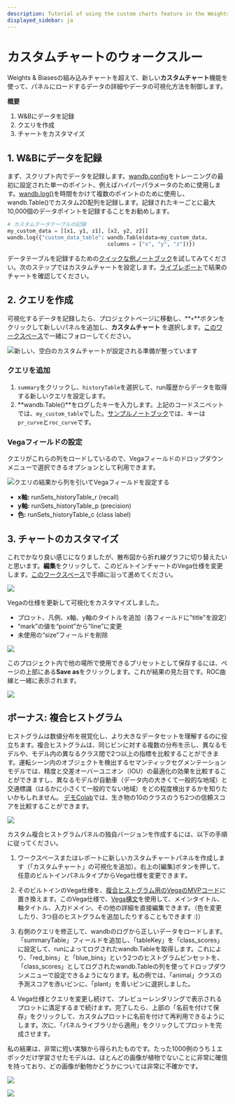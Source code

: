```yaml
---
description: Tutorial of using the custom charts feature in the Weights & Biases UI
displayed_sidebar: ja
---
```


# カスタムチャートのウォークスルー

Weights & Biasesの組み込みチャートを超えて、新しい**カスタムチャート**機能を使って、パネルにロードするデータの詳細やデータの可視化方法を制御します。

**概要**

1. W&Bにデータを記録
2. クエリを作成
3. チャートをカスタマイズ

## 1. W&Bにデータを記録

まず、スクリプト内でデータを記録します。[wandb.config](../../../../guides/track/config.md)をトレーニングの最初に設定された単一のポイント、例えばハイパーパラメータのために使用します。[wandb.log()](../../../../guides/track/log/intro.md)を時間をかけて複数のポイントのために使用し、wandb.Table()でカスタム2D配列を記録します。記録されたキーごとに最大10,000個のデータポイントを記録することをお勧めします。

```python
# カスタムデータテーブルの記録
my_custom_data = [[x1, y1, z1], [x2, y2, z2]]
wandb.log({"custom_data_table": wandb.Table(data=my_custom_data,
                                columns = ["x", "y", "z"])})
```

データテーブルを記録するための[クイックな例ノートブック](https://bit.ly/custom-charts-colab)を試してみてください。次のステップではカスタムチャートを設定します。[ライブレポート](https://app.wandb.ai/demo-team/custom-charts/reports/Custom-Charts--VmlldzoyMTk5MDc)で結果のチャートを確認してください。

## 2. クエリを作成

可視化するデータを記録したら、プロジェクトページに移動し、**`+`**ボタンをクリックして新しいパネルを追加し、**カスタムチャート** を選択します。[このワークスペース](https://app.wandb.ai/demo-team/custom-charts)で一緒にフォローしてください。

![新しい、空白のカスタムチャートが設定される準備が整っています](/images/app_ui/create_a_query.png)
### クエリを追加

1. `summary`をクリックし、`historyTable`を選択して、run履歴からデータを取得する新しいクエリを設定します。
2. **wandb.Table()**をログしたキーを入力します。上記のコードスニペットでは、`my_custom_table`でした。[サンプルノートブック](https://bit.ly/custom-charts-colab)では、キーは`pr_curve`と`roc_curve`です。

### Vegaフィールドの設定

クエリがこれらの列をロードしているので、Vegaフィールドのドロップダウンメニューで選択できるオプションとして利用できます。

![クエリの結果から列を引いてVegaフィールドを設定する](/images/app_ui/set_vega_fields.png)

* **x軸:** runSets\_historyTable\_r (recall)
* **y軸:** runSets\_historyTable\_p (precision)
* **色:** runSets\_historyTable\_c (class label)

## 3. チャートのカスタマイズ

これでかなり良い感じになりましたが、散布図から折れ線グラフに切り替えたいと思います。**編集**をクリックして、このビルトインチャートのVega仕様を変更します。[このワークスペース](https://app.wandb.ai/demo-team/custom-charts)で手順に沿って進めてください。

![](https://paper-attachments.dropbox.com/s\_5FCA7E5A968820ADD0CD5402B4B0F71ED90882B3AC586103C1A96BF845A0EAC7\_1597442115525\_Screen+Shot+2020-08-14+at+2.52.24+PM.png)

Vegaの仕様を更新して可視化をカスタマイズしました。

* プロット、凡例、x軸、y軸のタイトルを追加（各フィールドに"title"を設定）
* “mark”の値を“point”から“line”に変更
* 未使用の“size”フィールドを削除

![](/images/app_ui/customize_vega_spec_for_pr_curve.png)

このプロジェクト内で他の場所で使用できるプリセットとして保存するには、ページの上部にある**Save as**をクリックします。これが結果の見た目です。ROC曲線と一緒に表示されます。

![](https://paper-attachments.dropbox.com/s\_5FCA7E5A968820ADD0CD5402B4B0F71ED90882B3AC586103C1A96BF845A0EAC7\_1597442868347\_Screen+Shot+2020-08-14+at+3.07.30+PM.png)
## ボーナス: 複合ヒストグラム



ヒストグラムは数値分布を視覚化し、より大きなデータセットを理解するのに役立ちます。複合ヒストグラムは、同じビンに対する複数の分布を示し、異なるモデルや、モデル内の異なるクラス間で2つ以上の指標を比較することができます。運転シーン内のオブジェクトを検出するセマンティックセグメンテーションモデルでは、精度と交差オーバーユニオン（IOU）の最適化の効果を比較することができますし、異なるモデルが自動車（データ内の大きくて一般的な地域）と交通標識（はるかに小さくて一般的でない地域）をどの程度検出するかを知りたいかもしれません。 [デモColab](https://bit.ly/custom-charts-colab)では、生き物の10のクラスのうち2つの信頼スコアを比較することができます。



![](/images/app_ui/composite_histograms.png)



カスタム複合ヒストグラムパネルの独自バージョンを作成するには、以下の手順に従ってください。



1. ワークスペースまたはレポートに新しいカスタムチャートパネルを作成します（「カスタムチャート」の可視化を追加）。右上の[編集]ボタンを押して、任意のビルトインパネルタイプからVega仕様を変更できます。

2. そのビルトインのVega仕様を、[複合ヒストグラム用のVegaのMVPコード](https://gist.github.com/staceysv/9bed36a2c0c2a427365991403611ce21)に置き換えます。このVega仕様で、[Vega構文](https://vega.github.io/)を使用して、メインタイトル、軸タイトル、入力ドメイン、その他の詳細を直接編集できます。（色を変更したり、3つ目のヒストグラムを追加したりすることもできます :)）

3. 右側のクエリを修正して、wandbのログから正しいデータをロードします。「summaryTable」フィールドを追加し、「tableKey」を「class\_scores」に設定して、runによってログされたwandb.Tableを取得します。これにより、「red\_bins」と「blue\_bins」という2つのヒストグラムビンセットを、「class\_scores」としてログされたwandb.Tableの列を使ってドロップダウンメニューで設定できるようになります。私の例では、「animal」クラスの予測スコアを赤いビンに、「plant」を青いビンに選択しました。

4. Vega仕様とクエリを変更し続けて、プレビューレンダリングで表示されるプロットに満足するまで続けます。完了したら、上部の「名前を付けて保存」をクリックして、カスタムプロットに名前を付けて再利用できるようにします。次に、「パネルライブラリから適用」をクリックしてプロットを完成させます。

私の結果は、非常に短い実験から得られたものです。たった1000例のうち１エポックだけ学習させたモデルは、ほとんどの画像が植物でないことに非常に確信を持っており、どの画像が動物かどうかについては非常に不確かです。



![](https://paper-attachments.dropbox.com/s\_5FCA7E5A968820ADD0CD5402B4B0F71ED90882B3AC586103C1A96BF845A0EAC7\_1598376315319\_Screen+Shot+2020-08-25+at+10.24.49+AM.png)



![](https://paper-attachments.dropbox.com/s\_5FCA7E5A968820ADD0CD5402B4B0F71ED90882B3AC586103C1A96BF845A0EAC7\_1598376160845\_Screen+Shot+2020-08-25+at+10.08.11+AM.png)